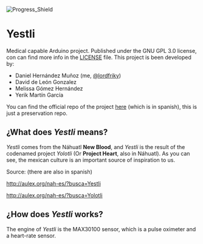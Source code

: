 ![Progress_Shield](https://img.shields.io/badge/Progress-10%25-brightgreen.svg)

# Yestli
Medical capable Arduino project.
Published under the GNU GPL 3.0 license, con can find more info in the [LICENSE](https://github.com/lordfriky/Yestli/blob/master/LICENSE) file.
This project is been developed by:
- Daniel Hernández Muñoz (me, [@lordfriky](https://github.com/lordfriky))
- David de León Gonzalez
- Melissa Gómez Hernández
- Yerik Martín García

You can find the official repo of the project [here](https://github.com/Yestli/Yestli-Project) (which is in spanish), this is just a preservation repo.
## ¿What does _Yestli_ means?
_Yestli_ comes from the Náhuatl **New Blood**, and _Yestli_ is the result of the codenamed project _Yolotli_ (Or **Project Heart**, also in Náhuatl). As you can see, the mexican culture is an important source of inspiration to us.

Source: (there are also in spanish)

http://aulex.org/nah-es/?busca=Yestli

http://aulex.org/nah-es/?busca=Yolotli
## ¿How does _Yestli_ works?
The engine of _Yestli_ is the MAX30100 sensor, which is a pulse oximeter and a heart-rate sensor.
